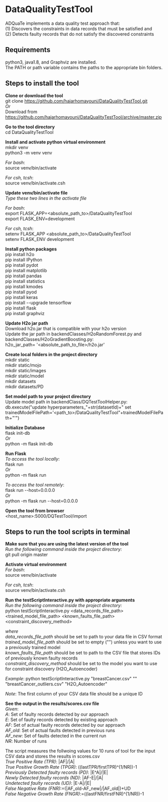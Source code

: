 # DataQualityTestTool
ADQuaTe implements a data quality test approach that:<br/> 
(1) Discovers the constraints in data records that must be satisfied and <br/>
(2) Detects faulty records that do not satisfy the discovered constraints <br/>

## Requirements
 python3, java1.8, and Graphviz are installed. <br/>
 The PATH or path variable contains the paths to the appropriate bin folders. <br/>
 
## Steps to install the tool
**Clone or download the tool**<br/>
git clone https://github.com/hajarhomayouni/DataQualityTestTool.git <br/>
*Or* <br/>
Download from https://github.com/hajarhomayouni/DataQualityTestTool/archive/master.zip <br/>

**Go to the tool directory**<br/>
cd DataQualityTestTool<br/>

**Install and activate python virtual environment**<br/>
mkdir venv <br/>
python3 -m venv venv <br/>

*For bash*:</br>
source venv/bin/activate <br/>

*For csh, tcsh*:</br>
source venv/bin/activate.csh <br/>

**Update venv/bin/activate file**<br/>
*Type these two lines in the activate file* <br/>

*For bash*:</br>
export FLASK_APP=<absolute_path_to>/DataQualityTestTool<br/>
export FLASK_ENV=development<br/>

*For csh, tcsh*:</br>
setenv FLASK_APP <absolute_path_to>/DataQualityTestTool<br/>
setenv FLASK_ENV development<br/>


**Install python packages**<br/>
pip install h2o<br/>
pip install IPython<br/>
pip install pydot<br/>
pip install matplotlib<br/>
pip install pandas<br/>
pip install statistics<br/>
pip install  kmodes<br/>
pip install pyod<br/>
pip install keras<br/>
pip install --upgrade tensorflow<br/>
pip install flask<br/>
pip install graphviz<br/>

**Update H2o jar path**</br>
Download h2o.jar that is compatible with your h2o version <br/>
Update the jar path in backendClasses/H2oRandomForest.py and backendClasses/H2oGradientBoosting.py: <br/>
h2o_jar_path= '<absolute_path_to_file>/h2o.jar'

**Create local folders in the project directory**<br/>
mkdir static<br/>
mkdir static/mojo<br/>
mkdir static/images<br/>
mkdir static/model<br/>
mkdir datasets<br/>
mkdir datasets/PD<br/>

**Set model path to your project directory**<br/>
Update model path in backendClass/DQTestToolHelper.py: <br/>
db.execute("update hyperparameters_"+str(datasetId)+" 
set trainedModelFilePath='<path_to>/DataQualityTestTool"+trainedModelFilePath+"'")<br/>

**Initialize Database**<br/>
flask init-db<br/>
*Or*<br/>
python -m flask init-db<br/>

**Run Flask**<br/>
*To access the tool locally*:<br/>
flask run<br/>
*Or*<br/>
python -m flask run

*To access the tool remotely*:<br/>
flask run --host=0.0.0.0<br/>
*Or*<br/>
python -m flask run --host=0.0.0.0</br>

**Open the tool from browser**</br>
<host_name>:5000/DQTestTool/import

## Steps to run the tool scripts in terminal

**Make sure that you are using the latest version of the tool**<br/>
*Run the following command inside the project directory:*<br/>
git pull origin master <br/>

**Activate virtual environment**<br/>
*For bash*:</br>
source venv/bin/activate <br/>

*For csh, tcsh*:</br>
source venv/bin/activate.csh <br/>

**Run the testScriptInteractive.py with appropriate arguments**<br/>
*Run the following command inside the project directory:*<br/>
python testScriptInteractive.py <data_records_file_path>  <trained_model_file_path>  <known_faults_file_path>  <constraint_discovery_method> <br/>

*where*<br/>
*data_records_file_path* should be set to path to your data file in CSV format </br>
*trained_model_file_path* should be set to empty ("") unless you want to use a previously trained model </br>
*known_faults_file_path* should be set to path to the CSV file that stores IDs of previously known faulty records <br/>
*constraint_discovery_method* should be set to the model you want to use for constraint discovery (H2O_Autoencoder)<br/>

*Example*: python testScriptInteractive.py "breastCancer.csv" "" "breastCancer_outliers.csv" "H2O_Autoencoder" <br/>

*Note*: The first column of your CSV data file should be a unique ID </br>

**See the output in the results/scores.csv file**<br/>
*Given*:<br/>
*A*: Set of faulty records detected by our approach </br>
*E*: Set of faulty records detected by existing approach <br/>
*AF*: Set of actual faulty records detected by our approach <br/>
*AF_old*: Set of actual faults detected in previous runs<br/>
*AF_new*: Set of faults detected in the current run <br/>
*NR*: Number of runs <br/>

The script measures the follwoing values for 10 runs of tool for the input CSV data and stores the results in scores.csv <br/>
*True Positive Rate (TPR)*: |AF|/|A|</br>
*True Positive Growth Rate (TPGR)*: ((lastTPR/firstTPR)^(1/NR))-1</br>
*Previously Detected faulty records (PD)*: |E^A|/|E|</br> 
*Newly Detected faulty records (ND)*: |AF-E|/|A| </br>
*Undetected faulty records (UD)*: |E-A|/|E| </br>
*False Negative Rate (FNR)*:=(|AF_old-AF_new|/|AF_old|)+UD </br>
*False Negative Growth Rate (FNGR)*:=((lastFNR/firstFNR)^(1/NR))-1</br>



